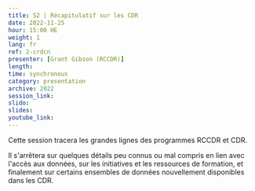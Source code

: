 ```yaml
---
title: S2 | Récapitulatif sur les CDR
date: 2022-11-25
hour: 15:00 HE
weight: 1
lang: fr
ref: 2-crdcn
presenter: [Grant Gibson (RCCDR)]
length:
time: synchronous
category: presentation
archive: 2022
session_link:
slido:
slides:
youtube_link:
---
```

Cette session tracera les grandes lignes des programmes RCCDR et CDR. <!--more-->

Il s'arrêtera sur quelques détails peu connus ou mal compris en lien avec l'accès aux données, sur les initiatives et les ressources de formation, et finalement sur certains ensembles de données nouvellement disponibles dans les CDR.
